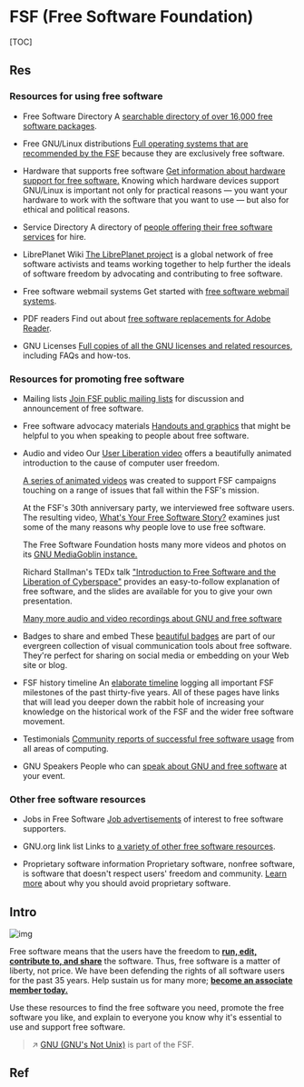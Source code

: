 # FSF (Free Software Foundation)

[TOC]



## Res
### Resources for using free software
- Free Software Directory
  A [searchable directory of over 16,000 free software packages](http://directory.fsf.org/).

- Free GNU/Linux distributions
  [Full operating systems that are recommended by the FSF](http://www.gnu.org/distros/) because they are exclusively free software.

- Hardware that supports free software
  [Get information about hardware support for free software.](https://www.fsf.org/resources/hw) Knowing which hardware devices support GNU/Linux is important not only for practical reasons — you want your hardware to work with the software that you want to use — but also for ethical and political reasons.

- Service Directory
  A directory of [people offering their free software services](https://www.fsf.org/resources/service) for hire.

- LibrePlanet Wiki
  [The LibrePlanet project](https://www.libreplanet.org/) is a global network of free software activists and teams working together to help further the ideals of software freedom by advocating and contributing to free software. 

- Free software webmail systems
  Get started with [free software webmail systems](https://www.fsf.org/resources/webmail-systems).

- PDF readers
  Find out about [free software replacements for Adobe Reader](http://pdfreaders.org/).

- GNU Licenses
  [Full copies of all the GNU licenses and related resources](http://www.gnu.org/licenses/), including FAQs and how-tos.


### Resources for promoting free software
- Mailing lists	
  [Join FSF public mailing lists](https://www.fsf.org/resources/lists) for discussion and announcement of free software.

- Free software advocacy materials
  [Handouts and graphics](https://www.fsf.org/resources/materials) that might be helpful to you when speaking to people about free software.

- Audio and video
  Our [User Liberation video](https://www.fsf.org/blogs/community/user-liberation-watch-and-share-our-new-video) offers a beautifully animated introduction to the cause of computer user freedom.

  [A series of animated videos](https://www.fsf.org/resources/videos/) was created to support FSF campaigns touching on a range of issues that fall within the FSF's mission. 

  At the FSF's 30th anniversary party, we interviewed free software users. The resulting video, [What's Your Free Software Story?](https://media.libreplanet.org/u/libreplanet/m/free-software-stories-from-fsf30-640-webm/) examines just some of the many reasons why people love to use free software.

  The Free Software Foundation hosts many more videos and photos on its [GNU MediaGoblin instance.](https://media.libreplanet.org/)

  Richard Stallman's TEDx talk ["Introduction to Free Software and the Liberation of Cyberspace"](http://www.fsf.org/blogs/rms/20140407-geneva-tedx-talk-free-software-free-society/) provides an easy-to-follow explanation of free software, and the slides are available for you to give your own presentation.

  [Many more audio and video recordings about GNU and free software](http://audio-video.gnu.org/)

- Badges to share and embed
  These [beautiful badges](https://www.fsf.org/resources/badges) are part of our evergreen collection of visual communication tools about free software. They're perfect for sharing on social media or embedding on your Web site or blog.

- FSF history timeline
  An [elaborate timeline](https://www.fsf.org/history) logging all important FSF milestones of the past thirty-five years. All of these pages have links that will lead you deeper down the rabbit hole of increasing your knowledge on the historical work of the FSF and the wider free software movement. 

- Testimonials
  [Community reports of successful free software usage](https://www.fsf.org/resources/testimonials) from all areas of computing.

- GNU Speakers
  People who can [speak about GNU and free software](http://www.gnu.org/people/speakers.html) at your event.


### Other free software resources
- Jobs in Free Software
  [Job advertisements](https://www.fsf.org/resources/jobs/listing) of interest to free software supporters.

- GNU.org link list
  Links to [a variety of other free software resources](http://www.gnu.org/links).

- Proprietary software information
  Proprietary software, nonfree software, is software that doesn't respect users' freedom and community. [Learn more](https://gnu.org/philosophy/proprietary.html) about why you should avoid proprietary software.



## Intro
![img](../../../../../../../Assets/Pics/logo-new.png)


Free software means that the users have the freedom to [**run, edit, contribute to, and share**](https://www.gnu.org/philosophy/free-sw.html) the software. Thus, free software is a matter of liberty, not price. We have been defending the rights of all software users for the past 35 years. Help sustain us for many more; [**become an associate member today.**](https://my.fsf.org/join)

Use these resources to find the free software you need, promote the free software you like, and explain to everyone you know why it's essential to use and support free software.

> ↗ [GNU (GNU's Not Unix)](../../../🔑%20CS%20Core/🥷🏼%20Operating%20Systems%20&%20Kernels%20(Engineering%20Part)/Linux%20(Derived%20From%20UNIX%20Family)/🐑%20GNU%20(GNU's%20Not%20Unix)/GNU%20(GNU's%20Not%20Unix).md) is part of the FSF.



## Ref
